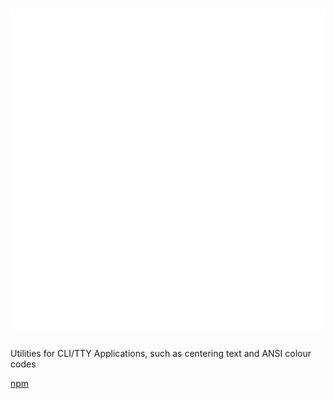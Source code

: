 # [![ttyutil](https://raw.githubusercontent.com/Exponential-Workload/ttyutil/master/metrics.svg)](https://github.com/Exponential-Workload/ttyutil)

Utilities for CLI/TTY Applications, such as centering text and ANSI colour codes

[npm](https://npm.im/@rco3/ttyutil)
